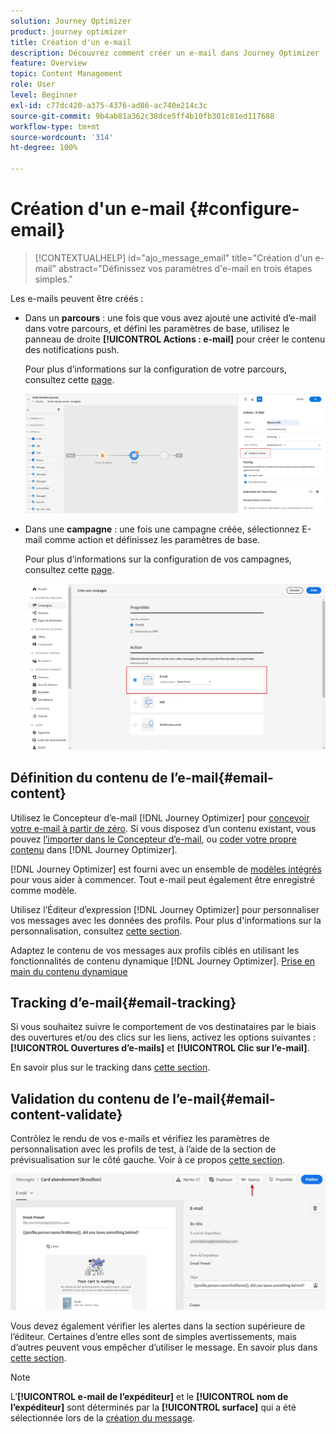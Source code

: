 ```yaml
---
solution: Journey Optimizer
product: journey optimizer
title: Création d'un e-mail
description: Découvrez comment créer un e-mail dans Journey Optimizer
feature: Overview
topic: Content Management
role: User
level: Beginner
exl-id: c77dc420-a375-4376-ad86-ac740e214c3c
source-git-commit: 9b4ab81a362c38dce5ff4b10fb301c81ed117688
workflow-type: tm+mt
source-wordcount: '314'
ht-degree: 100%

---
```


# Création d&#39;un e-mail {#configure-email}

>[!CONTEXTUALHELP]
>id="ajo_message_email"
>title="Création d&#39;un e-mail"
>abstract="Définissez vos paramètres d&#39;e-mail en trois étapes simples."

Les e-mails peuvent être créés :

* Dans un **parcours** : une fois que vous avez ajouté une activité d’e-mail dans votre parcours, et défini les paramètres de base, utilisez le panneau de droite **[!UICONTROL Actions : e-mail]** pour créer le contenu des notifications push.

   Pour plus d’informations sur la configuration de votre parcours, consultez cette [page](../building-journeys/journey-gs.md).

   ![](assets/email-edit-content.png)

* Dans une **campagne** : une fois une campagne créée, sélectionnez E-mail comme action et définissez les paramètres de base.

   Pour plus d’informations sur la configuration de vos campagnes, consultez cette [page](../campaigns/create-campaign.md#configure).

   ![](assets/email_campaign.png)

## Définition du contenu de l’e-mail{#email-content}

Utilisez le Concepteur d’e-mail [!DNL Journey Optimizer] pour [concevoir votre e-mail à partir de zéro](../design/create-email-content.md). Si vous disposez d’un contenu existant, vous pouvez [l’importer dans le Concepteur d’e-mail](../design/existing-content.md), ou [coder votre propre contenu](../design/code-content.md) dans [!DNL Journey Optimizer].

[!DNL Journey Optimizer] est fourni avec un ensemble de [modèles intégrés](../design/email-templates.md) pour vous aider à commencer. Tout e-mail peut également être enregistré comme modèle.

Utilisez l’Éditeur d’expression [!DNL Journey Optimizer] pour personnaliser vos messages avec les données des profils. Pour plus d&#39;informations sur la personnalisation, consultez [cette section](../personalization/personalize.md).

Adaptez le contenu de vos messages aux profils ciblés en utilisant les fonctionnalités de contenu dynamique [!DNL Journey Optimizer]. [Prise en main du contenu dynamique](../personalization/get-started-dynamic-content.md)

## Tracking d’e-mail{#email-tracking}

Si vous souhaitez suivre le comportement de vos destinataires par le biais des ouvertures et/ou des clics sur les liens, activez les options suivantes : **[!UICONTROL Ouvertures d’e-mails]** et **[!UICONTROL Clic sur l’e-mail]**.

En savoir plus sur le tracking dans [cette section](../design/message-tracking.md).

## Validation du contenu de l’e-mail{#email-content-validate}

Contrôlez le rendu de vos e-mails et vérifiez les paramètres de personnalisation avec les profils de test, à l’aide de la section de prévisualisation sur le côté gauche. Voir à ce propos [cette section](../design/preview.md).

![](assets/messages-simple-preview.png)


Vous devez également vérifier les alertes dans la section supérieure de l’éditeur.  Certaines d’entre elles sont de simples avertissements, mais d’autres peuvent vous empêcher d’utiliser le message. En savoir plus dans [cette section](alerts.md).


>[!NOTE]
>
>L’**[!UICONTROL e-mail de l’expéditeur]** et le **[!UICONTROL nom de l’expéditeur]** sont déterminés par la **[!UICONTROL surface]** qui a été sélectionnée lors de la [création du message](get-started-content.md).

